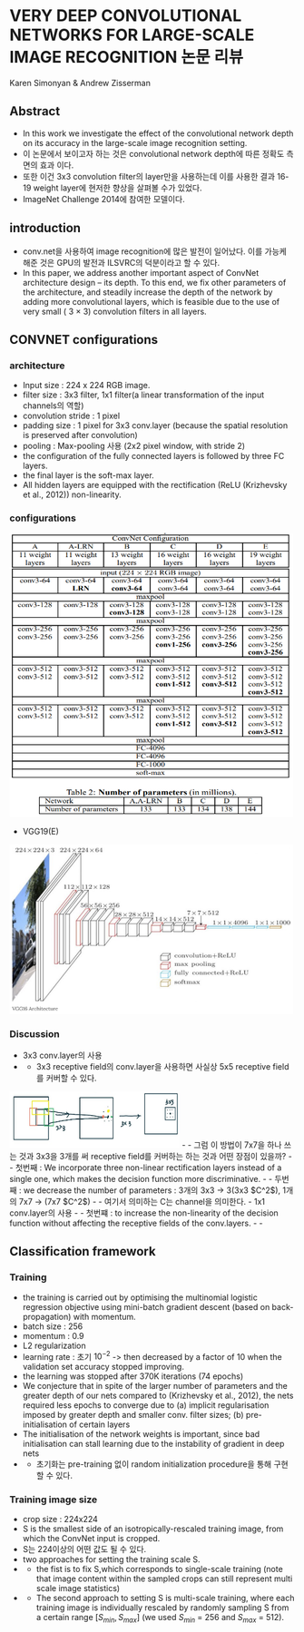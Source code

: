 # VERY DEEP CONVOLUTIONAL NETWORKS FOR LARGE-SCALE IMAGE RECOGNITION 논문 리뷰
Karen Simonyan & Andrew Zisserman
## Abstract
- In this work we investigate the effect of the convolutional network depth on its accuracy in the large-scale image recognition setting.
- 이 논문에서 보이고자 하는 것은 convolutional network depth에 따른 정확도 측면의 효과 이다.
- 또한 이건 3x3 convolution filter의 layer만을 사용하는데 이를 사용한 결과 16-19 weight layer에 현저한 향상을 살펴볼 수가 있었다.
- ImageNet Challenge 2014에 참여한 모델이다.
## introduction
- conv.net을 사용하여 image recognition에 많은 발전이 일어났다. 이를 가능케 해준 것은 GPU의 발전과 ILSVRC의 덕분이라고 할 수 있다. 
- In this paper, we address another important aspect of ConvNet architecture design – its depth. To this end, we fix other parameters of the architecture, and steadily increase the depth of the network by adding more convolutional layers, which is feasible due to the use of very small ( 3 × 3) convolution filters in all layers.
## CONVNET configurations
### architecture
- Input size : 224 x 224 RGB image.
- filter size : 3x3 filter, 1x1 filter(a linear transformation of the input channels의 역할)
- convolution stride : 1 pixel
- padding size : 1 pixel for 3x3 conv.layer (because the spatial resolution is preserved after convolution)
- pooling : Max-pooling 사용 (2x2 pixel window, with stride 2)
- the configuration of the fully connected layers is followed by three FC layers.
- the final layer is the soft-max layer.
- All hidden layers are equipped with the rectification (ReLU (Krizhevsky et al., 2012)) non-linearity.
### configurations
<img src="./img/02_VGG.PNG" width="500" height="500">  

- VGG19(E)  
<img src="./img/01_VGG.PNG" width="500" height="300">

### Discussion
- 3x3 conv.layer의 사용 
- - 3x3 receptive field의 conv.layer을 사용하면 사실상 5x5 receptive field를 커버할 수 있다. 
<img src="./img/03_VGG.PNG" width="300" height="100">  
- - 그럼 이 방법이 7x7을 하나 쓰는 것과 3x3을 3개를 써 receptive field를 커버하는 하는 것과 어떤 장점이 있을까?
- - 첫번째 : We incorporate three non-linear rectification layers instead of a single one, which makes the decision function more discriminative.
- - 두번째 : we decrease the number of parameters : 3개의 3x3 -> 3(3x3 $C^2$), 1개의 7x7 -> (7x7 $C^2$)
- - 여기서 의미하는 C는 channel을 의미한다. 
- 1x1 conv.layer의 사용
- - 첫번쨰 : to increase the non-linearity of the decision function without affecting the receptive fields of the conv.layers.
- - 

## Classification framework
### Training
- the training is carried out by optimising the multinomial logistic regression objective using mini-batch gradient descent (based on back-propagation) with momentum.
- batch size : 256
- momentum : 0.9
- L2 regularization
- learning rate : 초기 $10^{-2}$ -> then decreased by a factor of 10 when the validation set accuracy stopped improving.
- the learning was stopped after 370K iterations (74 epochs)
- We conjecture that in spite of the larger number of parameters and the greater depth of our nets compared to (Krizhevsky et al., 2012), the nets required less epochs to converge due to (a) implicit regularisation imposed by greater depth and smaller conv. filter sizes; (b) pre-initialisation of certain layers
- The initialisation of the network weights is important, since bad initialisation can stall learning due
to the instability of gradient in deep nets
- - 초기화는 pre-training 없이 random initialization procedure을 통해 구현할 수 있다.
### Training image size
- crop size : 224x224
- S is the smallest side of an isotropically-rescaled training image, from which the ConvNet input is cropped.
- S는 224이상의 어떤 값도 될 수 있다.
- two approaches for setting the training scale S.
- - the fist is to fix S,which corresponds to single-scale training (note that image content within the sampled crops can still represent multi scale image statistics)
- - The second approach to setting S is multi-scale training, where each training image is individually rescaled by randomly sampling S from a certain range [$S_{min}, S_{max}$] (we used $S_{min}$ = 256 and $S_{max}$ = 512).